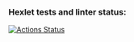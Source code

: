 ### Hexlet tests and linter status:
[![Actions Status](https://github.com/jozmiguel/fullstack-javascript-project-98/actions/workflows/hexlet-check.yml/badge.svg)](https://github.com/jozmiguel/fullstack-javascript-project-98/actions)